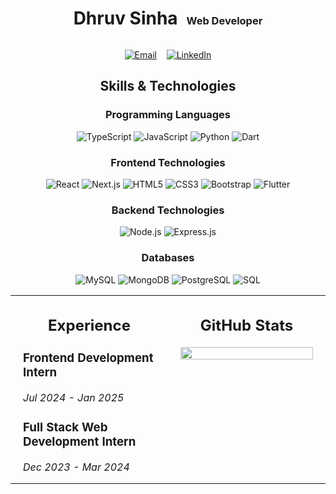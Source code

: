 <div align="center">
  <h1 style="display: inline-block;">Dhruv Sinha</h1>
  <h3 style="display: inline-block; margin-left: 10px;">Web Developer</h3>
  <br/>
  
  <p align="center">
    <a href="mailto:dhruv.sinha06@gmail.com"><img src="https://img.shields.io/badge/Email-dhruv.sinha06%40gmail.com-red?style=flat-square&logo=gmail&logoColor=white" alt="Email"></a>
    &nbsp;&nbsp;
    <a href="https://www.linkedin.com/in/dhruvsinha2003"><img src="https://img.shields.io/badge/LinkedIn-dhruvsinha2003-blue?style=flat-square&logo=linkedin&logoColor=white" alt="LinkedIn"></a>
  </p>
</div>

<div align="center">

## Skills & Technologies

### Programming Languages
![TypeScript](https://img.shields.io/badge/-TypeScript-3178C6?style=flat-square&logo=typescript&logoColor=white)
![JavaScript](https://img.shields.io/badge/-JavaScript-F7DF1E?style=flat-square&logo=javascript&logoColor=black)
![Python](https://img.shields.io/badge/-Python-3776AB?style=flat-square&logo=python&logoColor=white)
![Dart](https://img.shields.io/badge/-Dart-0175C2?style=flat-square&logo=dart&logoColor=white)

### Frontend Technologies
![React](https://img.shields.io/badge/-React-61DAFB?style=flat-square&logo=react&logoColor=black)
![Next.js](https://img.shields.io/badge/-Next.js-000000?style=flat-square&logo=next.js&logoColor=white)
![HTML5](https://img.shields.io/badge/-HTML5-E34F26?style=flat-square&logo=html5&logoColor=white)
![CSS3](https://img.shields.io/badge/-CSS3-1572B6?style=flat-square&logo=css3&logoColor=white)
![Bootstrap](https://img.shields.io/badge/-Bootstrap-7952B3?style=flat-square&logo=bootstrap&logoColor=white)
![Flutter](https://img.shields.io/badge/-Flutter-02569B?style=flat-square&logo=flutter&logoColor=white)

### Backend Technologies
![Node.js](https://img.shields.io/badge/-Node.js-339933?style=flat-square&logo=node.js&logoColor=white)
![Express.js](https://img.shields.io/badge/-Express.js-000000?style=flat-square&logo=express&logoColor=white)

### Databases
![MySQL](https://img.shields.io/badge/-MySQL-4479A1?style=flat-square&logo=mysql&logoColor=white)
![MongoDB](https://img.shields.io/badge/-MongoDB-47A248?style=flat-square&logo=mongodb&logoColor=white)
![PostgreSQL](https://img.shields.io/badge/-PostgreSQL-336791?style=flat-square&logo=postgresql&logoColor=white)
![SQL](https://img.shields.io/badge/-SQL-4479A1?style=flat-square&logo=amazon-dynamodb&logoColor=white)
<br/>

<table align="center" border="0" cellspacing="0" cellpadding="0">
  <tr>
    <td valign="top" width="50%" style="padding: 0 20px;">
      <h2 align="center">Experience</h2>
      <div align="left">
        <h3>Frontend Development Intern</h3>
        <p><em>Jul 2024 - Jan 2025</em></p>
        <h3>Full Stack Web Development Intern</h3>
        <p><em>Dec 2023 - Mar 2024</em></p>
      </div>
    </td>
    <td valign="top" width="50%" style="padding: 0 20px;">
      <h2 align="center">GitHub Stats</h2>
      <img width="100%" src="https://github-readme-stats.vercel.app/api/top-langs/?username=DhruvSinha2003&layout=compact&theme=github_dark&border_color=30363d" />
    </td>
  </tr>
</table>

</div>

